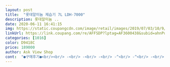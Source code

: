 ```yaml
---
layout: post 
title:  "롯데알미늄 제습기 7L LDH-7000" 
description: 롯데알미늄 ..
date: 2020-06-11 16:41:15 
img: https://static.coupangcdn.com/image/retail/images/2019/07/03/10/9/e8fbe4b7-1a81-4048-bf30-03746711a1e1.jpg 
linkUrl: https://link.coupang.com/re/AFFSDP?lptag=AF3600438&subid=ahnPublicAsk&pageKey=251073004&itemId=792385484&vendorItemId=5011010804&traceid=V0-113-b453ba9a7b717e9f 
categories: [1016] 
color: D9418C 
price: 189000 
author: Ask View Shop 
cont:  "●구매후기●<br/><br/> -<br/> -<br/> -<br/> -^<br/> -^<br/> -<br/> -<br/> -<br/><br/> -^<br/> -^<br/> -<br/> -<br/> -<br/>10평 정도의 공간은 사용가능한 것이기에<br/>5시간정도 지나면 물 가득차요ㅋ<br/>후기☞미세한 소음은 있으나 자취방에서<br/>가격비싸고 크기만 오질라게 큰 놈들보다<br/>가끔 습도가 엄청 높을때 정신없이 일한다고 1분정도 시끄러움.<br/><br/>갑자기 선선한 날씨가 되며 괜히  샀나싶으면서도<br/>것 같으며 저희집처럼 작은 거실에서도 가능합니다<br/>겨울에 건조하고 보일러 틀긴 하지만<br/>결론 :<br/>공기청정까지 가능<br/>그 위에 손잡이 부분이있어서 이동할 때<br/>기계에 습도 표시된 것도 예쁘고 맘에 들어요<br/>기능도 제대로 하고<br/>끌고 다니기 좋네요  바퀴있어서 편해요!!<br/>남기겠습니다<br/>냄새나는 경우가 많아 사용하길 원했습니다<br/>단점 :<br/>되어있고 바닥도 예전처럼 습한 것 없이 효과가 있네요<br/>두꺼운 옷 잘 안 마르는데 제습기 쓰면 빨리 말라<br/>뒷면 밑은 물통이고 위쪽은 필터가 있으며<br/>디자인이 깔끔함.<br/><br/>마르면 걸레냄새 때문에 고민이였는데<br/>많이 했었는데 구입 후 하루지만 사용해보니<br/>매우 만족입니다<br/>매우 만족하고 있습니다<br/>매우 유용하네요  크기도 작고 디자인도 예쁘고<br/>맨투맨이나 아이들ㄱㅣ모 바지 등 모두 소매까지<br/>무조건 추천<br/>물 모이는거보니 정말 사길 잘 했다싶고<br/>물도 많이 모여있었습니다<br/>물차는거 보면 대견함.<br/><br/>물통이 너무 작으면 자주 비워야하는 단점이있지만<br/>물통이 크지 않아 버릴 때 들고 다니기 어렵지 않다는<br/>받자마자 사용해 보니 물이 엄청 나네요ㅋ<br/>방 문 닫고 거실에 두어도 효과 있어요!!<br/>방에 빨래 널어놓고 마르는거보니 잘 샀다싶어요<br/>비오고 여름철 습한 날씨 빨래 때문에 구입했는데<br/>빨래 널고 이거 틀고 문 닫아놓으면 정말 하루 저녁만에<br/>빨래 널면 항상 창문열고 나가지만 제대로 마르지도 않고<br/>빨래 하고 연속으로 작동시키면 4시간? 정도하면 빨래가 얼추 마름.<br/><br/>빨래는 아직 안 말려보았지만 조만간 해보고<br/>빨래한 후에 제습기 틀었더니 하루 저녁만에 마르네요!!<br/>사용하기는 괜찮은 느낌입니다.<br/><br/>사용해야하는 제품이다보니 여려가지로 고민을<br/>새벽에 깨서 비우고 다시 틀어놓고 아침에 가보니<br/>성능이야 좀 더 사용해봐야 알것같네요!<br/>소리는 가끔 냉장고 돌아갈때 나는 소리 보다 적고<br/>소음은 정말 선풍기 돌아가는 소리보다 조금 큰? 정도로<br/>습도가 68인 작은 방에 틀어 놓고 문 닫고 45로 설정 해 놓으니<br/>습도계 보면 에어컨 틀면 내려갔다가 금방 다시 올라<br/>쓰면 쓸 수록 만족감이 높아지고 있어요!!<br/>아침에 일어나 거실에 나오면 바닥이 습한 느낌이<br/>아침에 일어나서 이놈을 키면 5분안에 습도를 내려주고<br/>알고 있었지만 물이 모여지는걸 보니 더 확와닿는^^;;<br/>약간 더운 공기가 느껴지긴 하지만 습하지 않다는게<br/>얇은옷들 냄새없이 잘 말라있네요<br/>여름철에 60이나 70  금방 되었기 때문에 습한 건<br/>오피스텔 특성상 습기에 취약한것같음<br/>완전 신세계.<br/><br/>왠만한 가전제품들  소리나는 정도에요<br/>우선 저는 크기가 크지 않은 걸 원했고 빨래 한 후<br/>원룸살면 이거 하나면 충분함.<br/><br/>이 녀석 선물 받은 뒤부터 빨래하고 싶어 미치겠음<br/>이런 느낌이구나 싶네요!!  온도는 29도로 올라가<br/>일반 가정집에서 문 닫고 사용하기에 충분한<br/>있었기에 밤에 틀어 놓고 싶기도 했고요<br/>있지만 끈적한 느낌이 없어 확실히 좋네요!!<br/>자고 일어나 아침에 나오니 당연히 만수로 표시가<br/>자취생활 시작하면서 산 물건중에 제일 후회없는 녀석.<br/><br/>작동이 단순함.<br/><br/>작은 거실이긴 하지만 밤에 야간모드 켜 놓고<br/>작지만 성능하난 끝내줌.<br/><br/>잘 말라요고가라면 고가인 제품인데<br/>잘때는 슬립모드로 하면 조용함.<br/><br/>잘때도 3시간 정도 타이머로 켜두고<br/>장점 :<br/>장점으로 저는 만족합니다<br/>저는 전혀 거슬리지 않습니다<br/>저렴한 가격이 아니고 구입하게 되면 오랜시간동안<br/>전자제품 구입중에 가장 돈 아깝지 않고<br/>점점 옷 두께가 있어서 빨래 말리는데 시간이 오래 걸리는데<br/>제습기 덕분에 너무나 잘 말라 구입하길 잘 했다고 생각하며<br/>제습기 틀어놓으니 잘 마르는건  확실히 맞고<br/>좋을 듯 해요<br/>지금 일주일  넘게 사용중입니다<br/>지금은 늦가을 초겨울이 다가오는 시기입니다<br/>직장에 있는 물통은 너무 커서 무거웠거든요;;;ㅋ<br/>집에있을때도 3,4시간 정도씩 켜두면 공기가 달라지는걸 느낌.<br/><br/>처음에 상세정보에서 타이머가 시간 맞춰서 키고 끄는게 되는줄 알았는데<br/>추가로 공기청정기능 까지 있어서<br/>켜는것만, 끄는것만 타이머로 되는 거였음.<br/><br/>크기가 작음.<br/> 원룸에 적합함.<br/><br/>크기도 적당하고 사용 할 수록 만족스럽습니다^^<br/>평소같으면 하루종일 지나도 주머니 부분은 안 마를텐데<br/>하지만 열일하는 중이라 참을만함.<br/><br/>한시간 뒤 문 열어보니 46정도까지 내려가있고<br/>현재 습도를 나타내줌.<br/><br/>" 
---
```

